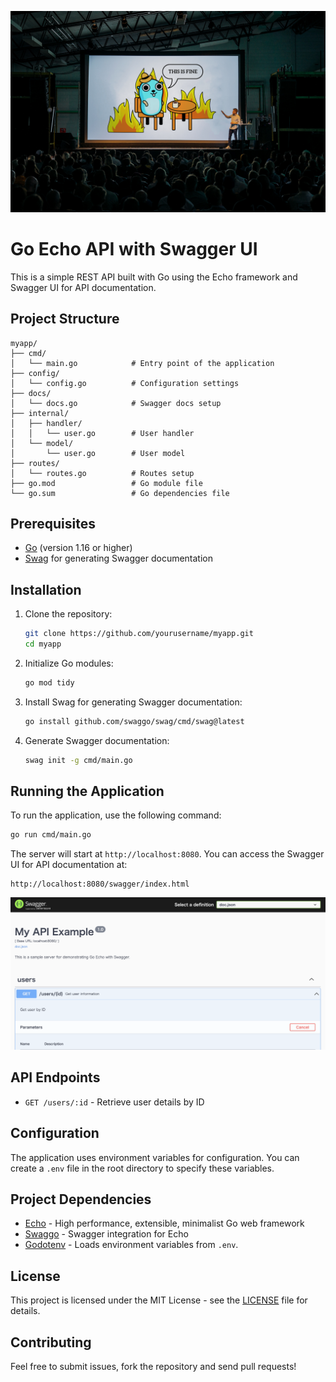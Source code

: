 ![alt text](assetsForReadme/6.png)
# Go Echo API with Swagger UI 
This is a simple REST API built with Go using the Echo framework and Swagger UI for API documentation.

## Project Structure

```
myapp/
├── cmd/
│   └── main.go            # Entry point of the application
├── config/
│   └── config.go          # Configuration settings
├── docs/
│   └── docs.go            # Swagger docs setup
├── internal/
│   ├── handler/
│   │   └── user.go        # User handler
│   └── model/
│       └── user.go        # User model
├── routes/
│   └── routes.go          # Routes setup
├── go.mod                 # Go module file
└── go.sum                 # Go dependencies file
```

## Prerequisites

- [Go](https://golang.org/dl/) (version 1.16 or higher)
- [Swag](https://github.com/swaggo/swag) for generating Swagger documentation

## Installation

1. Clone the repository:
   ```sh
   git clone https://github.com/yourusername/myapp.git
   cd myapp
   ```

2. Initialize Go modules:
   ```sh
   go mod tidy
   ```

3. Install Swag for generating Swagger documentation:
   ```sh
   go install github.com/swaggo/swag/cmd/swag@latest
   ```

4. Generate Swagger documentation:
   ```sh
   swag init -g cmd/main.go
   ```

## Running the Application

To run the application, use the following command:

```sh
go run cmd/main.go
```

The server will start at `http://localhost:8080`. You can access the Swagger UI for API documentation at:

```
http://localhost:8080/swagger/index.html
```
![alt text](assetsForReadme/swagger.png)
## API Endpoints

- `GET /users/:id` - Retrieve user details by ID

## Configuration

The application uses environment variables for configuration. You can create a `.env` file in the root directory to specify these variables.

## Project Dependencies

- [Echo](https://github.com/labstack/echo) - High performance, extensible, minimalist Go web framework
- [Swaggo](https://github.com/swaggo/echo-swagger) - Swagger integration for Echo
- [Godotenv](https://github.com/joho/godotenv) - Loads environment variables from `.env`.

## License

This project is licensed under the MIT License - see the [LICENSE](LICENSE) file for details.

## Contributing

Feel free to submit issues, fork the repository and send pull requests!


